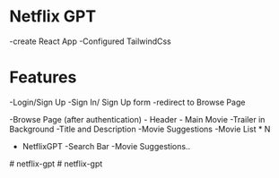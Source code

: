 # Netflix GPT

-create React App
-Configured TailwindCss

# Features 
 -Login/Sign Up
   -Sign In/ Sign Up form
   -redirect to Browse Page

 -Browse Page (after authentication)
     - Header
     - Main Movie
       -Trailer in Background
       -Title and Description
       -Movie Suggestions
          -Movie List * N

- NetflixGPT
     -Search Bar
     -Movie Suggestions..

#   n e t f l i x - g p t  
 #   n e t f l i x - g p t  
 